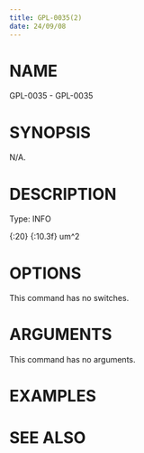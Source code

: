 ```yaml
---
title: GPL-0035(2)
date: 24/09/08
---
```


# NAME

GPL-0035 - GPL-0035

# SYNOPSIS

N/A.

# DESCRIPTION

Type: INFO

{:20} {:10.3f} um^2

# OPTIONS

This command has no switches.

# ARGUMENTS

This command has no arguments.

# EXAMPLES

# SEE ALSO
